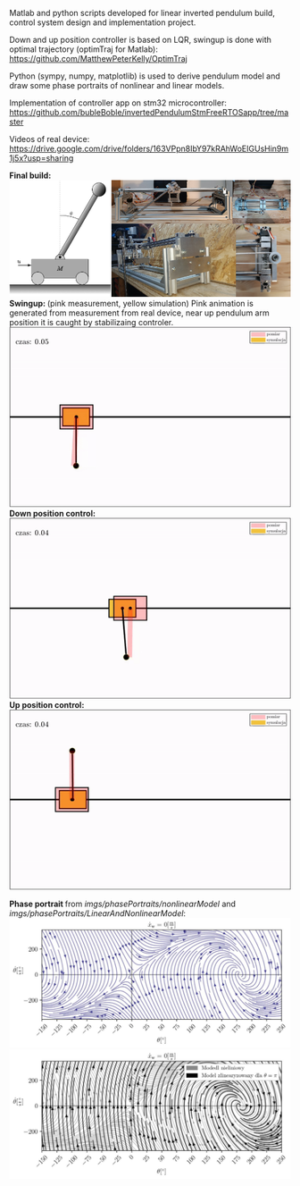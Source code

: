Matlab and python scripts developed for linear inverted pendulum build, control system design and implementation project.

Down and up position controller is based on LQR, swingup is done with optimal trajectory (optimTraj for Matlab): 
https://github.com/MatthewPeterKelly/OptimTraj

Python (sympy, numpy, matplotlib) is used to derive pendulum model and draw some phase portraits of nonlinear and linear models. 

Implementation of controller app on stm32 microcontroller: 
https://github.com/bubleBoble/invertedPendulumStmFreeRTOSapp/tree/master

Videos of real device:
https://drive.google.com/drive/folders/163VPpn8IbY97kRAhWoEIGUsHin9m1j5x?usp=sharing

<b> Final build: </b>
<img title="Finished pendulum" alt="" src="./imgs/allallinone.png">
<b> Swingup: </b> (pink measurement, yellow simulation)
Pink animation is generated from measurement from real device, near up pendulum arm position it is caught by stabilizaing controler. 
<img title="Finished pendulum" alt="" src="./imgs/swingupGif.gif">
<b> Down position control: </b>
<img title="Finished pendulum" alt="" src="./imgs/downControlGif.gif">
<b> Up position control: </b>
<img title="Finished pendulum" alt="" src="./imgs/upControlGif.gif">

<b> Phase portrait </b> from <em> imgs/phasePortraits/nonlinearModel</em> and <em>imgs/phasePortraits/LinearAndNonlinearModel</em>:
<img title="Finished pendulum" alt="" src="./imgs/phasePortraits/nonlinearModel/PFdxw0.jpg">
<img title="Finished pendulum" alt="" src="./imgs/phasePortraits/LinearAndNonlinearModel/PFdxw0_lin_d.jpg">